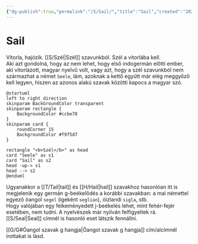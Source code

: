 ```yaml
---
{"dg-publish":true,"permalink":"/S/Sail/","title":"Sail","created":"2024-11-23T05:36","updated":"2025-02-24T22:11:10Z"}
---
```



# Sail

Vitorla, hajózik. [[S/Szél\|Szél]] szavunkból. Szél a vitorlába kell.  
Aki azt gondolná, hogy az nem lehet, hogy első indogermán előtti ember, aki vitorlázott, magyar nyelvű volt, vagy azt, hogy a szél szavunkból nem származhat a német `Seele`, lám, azoknak a kettő együtt már elég meggyőző kell legyen, hiszen az azonos alakú szavak közötti kapocs a magyar szó.  
```plantuml-svg
@startuml
left to right direction
skinparam BackGroundColor transparent
skinparam rectangle {
    BackgroundColor #ccbe78
}
skinparam card {
    roundCorner 15
    BackgroundColor #f9f5d7
}

rectangle "<b>Szél</b>" as head
card "Seele" as s1
card "Sail" as s2
head -up-> s1
head --> s2
@enduml
```

Ugyanakkor a [[T/Tail\|tail]] és [[H/Hail\|hail]] szavakhoz hasonlóan itt is megjelenik egy germán g-beékelődés a korábbi szavakban: a mai némettel egyező óangol `segel` (igeként `seglian`), óizlandi `sigla`, stb.  
Hogy valójában egy felkeményedett j-beékelés lehet, mint fehér-fejér esetében, nem tudni. A nyelvészek már nyilván felfigyeltek rá.  
[[S/Seal\|Seal]] címnél is hasonló eset látszik fennállni.  

[[G/G#Óangol szavak g hangja\|Óangol szavak g hangja]] cím/alcímnél írottakat is lásd.  